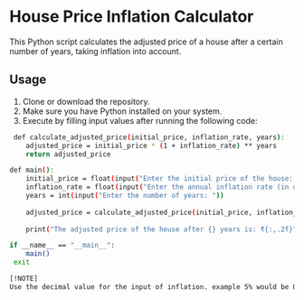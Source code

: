 # House Price Inflation Calculator

This Python script calculates the adjusted price of a house after a certain number of years, taking inflation into account.

## Usage

1. Clone or download the repository.
2. Make sure you have Python installed on your system.
3. Execute by filling input values after running the following code:

```bash
 def calculate_adjusted_price(initial_price, inflation_rate, years):
    adjusted_price = initial_price * (1 + inflation_rate) ** years
    return adjusted_price

def main():
    initial_price = float(input("Enter the initial price of the house: ₹   "))
    inflation_rate = float(input("Enter the annual inflation rate (in decimal): "))
    years = int(input("Enter the number of years: "))
    
    adjusted_price = calculate_adjusted_price(initial_price, inflation_rate, years)
    
    print("The adjusted price of the house after {} years is: ₹{:,.2f}".format(years, adjusted_price))

if __name__ == "__main__":
    main()
 exit

[!NOTE]
Use the decimal value for the input of inflation. example 5% would be 0.05

